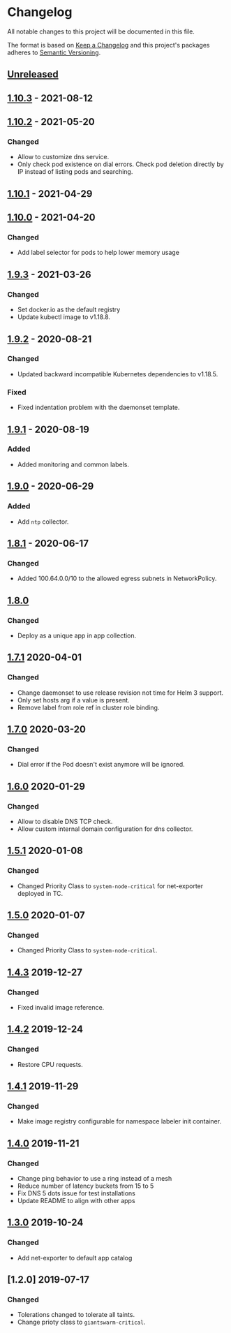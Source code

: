# Changelog

All notable changes to this project will be documented in this file.

The format is based on [Keep a Changelog](http://keepachangelog.com/en/1.0.0/)
and this project's packages adheres to [Semantic Versioning](http://semver.org/spec/v2.0.0.html).

## [Unreleased]

## [1.10.3] - 2021-08-12

## [1.10.2] - 2021-05-20

### Changed

- Allow to customize dns service.
- Only check pod existence on dial errors. Check pod deletion directly by IP instead of listing pods and searching.

## [1.10.1] - 2021-04-29

## [1.10.0] - 2021-04-20

### Changed

- Add label selector for pods to help lower memory usage

## [1.9.3] - 2021-03-26

### Changed

- Set docker.io as the default registry
- Update kubectl image to v1.18.8.

## [1.9.2] - 2020-08-21

### Changed

- Updated backward incompatible Kubernetes dependencies to v1.18.5.

### Fixed

- Fixed indentation problem with the daemonset template.

## [1.9.1] - 2020-08-19

### Added

- Added monitoring and common labels.

## [1.9.0] - 2020-06-29

### Added

- Add `ntp` collector.

## [1.8.1] - 2020-06-17

### Changed

- Added 100.64.0.0/10 to the allowed egress subnets in NetworkPolicy.

## [1.8.0]

### Changed

- Deploy as a unique app in app collection.

## [1.7.1] 2020-04-01

### Changed

- Change daemonset to use release revision not time for Helm 3 support.
- Only set hosts arg if a value is present.
- Remove label from role ref in cluster role binding.

## [1.7.0] 2020-03-20

### Changed

- Dial error if the Pod doesn't exist anymore will be ignored.

## [1.6.0] 2020-01-29

### Changed

- Allow to disable DNS TCP check.
- Allow custom internal domain configuration for dns collector.

## [1.5.1] 2020-01-08

### Changed

- Changed Priority Class to `system-node-critical` for net-exporter deployed in TC.

## [1.5.0] 2020-01-07

### Changed

- Changed Priority Class to `system-node-critical`.

## [1.4.3] 2019-12-27

### Changed

- Fixed invalid image reference.

## [1.4.2] 2019-12-24

### Changed

- Restore CPU requests.

## [1.4.1] 2019-11-29

### Changed

- Make image registry configurable for namespace labeler init container.

## [1.4.0] 2019-11-21

### Changed

- Change ping behavior to use a ring instead of a mesh
- Reduce number of latency buckets from 15 to 5
- Fix DNS 5 dots issue for test installations
- Update README to align with other apps

## [1.3.0] 2019-10-24

### Changed

- Add net-exporter to default app catalog

## [1.2.0] 2019-07-17

### Changed

- Tolerations changed to tolerate all taints.
- Change prioty class to `giantswarm-critical`.

[Unreleased]: https://github.com/giantswarm/net-exporter/compare/v1.10.3...HEAD
[1.10.3]: https://github.com/giantswarm/net-exporter/compare/v1.10.2...v1.10.3
[1.10.2]: https://github.com/giantswarm/net-exporter/compare/v1.10.1...v1.10.2
[1.10.1]: https://github.com/giantswarm/net-exporter/compare/v1.10.0...v1.10.1
[1.10.0]: https://github.com/giantswarm/net-exporter/compare/v1.9.3...v1.10.0
[1.9.3]: https://github.com/giantswarm/net-exporter/compare/v1.9.2...v1.9.3
[1.9.2]: https://github.com/giantswarm/net-exporter/compare/v1.9.1...v1.9.2
[1.9.1]: https://github.com/giantswarm/net-exporter/compare/v1.9.0...v1.9.1
[1.9.0]: https://github.com/giantswarm/net-exporter/compare/v1.8.1...v1.9.0
[1.8.1]: https://github.com/giantswarm/net-exporter/compare/v1.8.0...v1.8.1
[1.8.0]: https://github.com/giantswarm/net-exporter/compare/v1.7.1...v1.8.0
[1.7.1]: https://github.com/giantswarm/net-exporter/compare/v1.7.0...v1.7.1
[1.7.0]: https://github.com/giantswarm/net-exporter/compare/v1.6.0...v1.7.0
[1.6.0]: https://github.com/giantswarm/net-exporter/compare/v1.5.1...v1.6.0
[1.5.1]: https://github.com/giantswarm/net-exporter/compare/v1.5.0...v1.5.1
[1.5.0]: https://github.com/giantswarm/net-exporter/compare/v1.4.3...v1.5.0
[1.4.3]: https://github.com/giantswarm/net-exporter/compare/v1.4.2...v1.4.3
[1.4.2]: https://github.com/giantswarm/net-exporter/compare/v1.4.1...v1.4.2
[1.4.1]: https://github.com/giantswarm/net-exporter/compare/v1.4.0...v1.4.1
[1.4.0]: https://github.com/giantswarm/net-exporter/compare/v1.3.0...v1.4.0
[1.3.0]: https://github.com/giantswarm/net-exporter/releases/tag/v1.3.0
